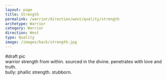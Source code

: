 ```yaml
---
layout: page
title: Strength
permalink: /warrior/direction/west/quality/strength
archetype: Warrior
category: Warrior
direction: West
type: Quality
image: /images/back/strength.jpg
---
```

#draft pic  
warrior strength from within. sourced in the divine. penetrates with love and truth.   
bully: phallic strength. stubborn. 
